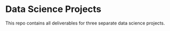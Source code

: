 # Data Science Projects

This repo contains all deliverables for three separate data science projects.
